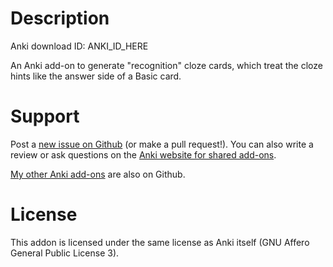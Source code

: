 # Description

Anki download ID: ANKI_ID_HERE

An Anki add-on to generate "recognition" cloze cards, which treat the cloze
hints like the answer side of a Basic card.

# Support

Post a [new issue on Github](https://github.com/Arthaey/anki-reverse-cloze/issues/new)
(or make a pull request!). You can also write a review or ask questions on the
[Anki website for shared add-ons](https://ankiweb.net/shared/info/ANKI_ID_HERE).

[My other Anki add-ons](https://github.com/search?q=user%3AArthaey+anki)
are also on Github.

# License

This addon is licensed under the same license as Anki itself
(GNU Affero General Public License 3).
